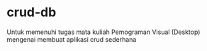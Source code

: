 # crud-db
Untuk memenuhi tugas mata kuliah Pemograman Visual (Desktop) mengenai membuat aplikasi crud sederhana
